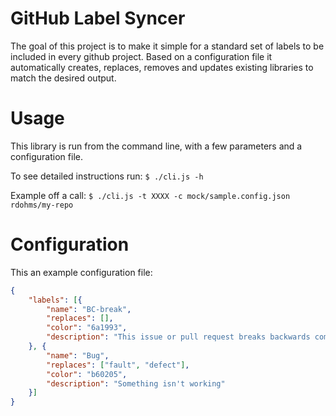 # GitHub Label Syncer

The goal of this project is to make it simple for a standard set of labels to be included in every github project. Based on a configuration file it automatically creates, replaces, removes and updates existing libraries to match the desired output.

# Usage

This library is run from the command line, with a few parameters and a configuration file.

To see detailed instructions run:
`$ ./cli.js -h`

Example off a call:
`$ ./cli.js -t XXXX -c mock/sample.config.json rdohms/my-repo`

# Configuration

This an example configuration file:

```json
{
    "labels": [{
        "name": "BC-break",
        "replaces": [],
        "color": "6a1993",
        "description": "This issue or pull request breaks backwards compatibility"
    }, {
        "name": "Bug",
        "replaces": ["fault", "defect"],
        "color": "b60205",
        "description": "Something isn't working"
    }]
}
```
